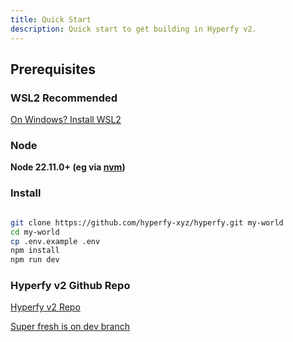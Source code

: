 ```yaml
---
title: Quick Start
description: Quick start to get building in Hyperfy v2.
---
```


## Prerequisites



### WSL2 Recommended

[On Windows?  Install WSL2](/resources/coding/#wsl2)


### Node

**Node 22.11.0+ (eg via [nvm](https://github.com/nvm-sh/nvm/blob/master/README.md))**



### Install

```sh frame="none"

git clone https://github.com/hyperfy-xyz/hyperfy.git my-world
cd my-world
cp .env.example .env
npm install
npm run dev

```

### Hyperfy v2 Github Repo

[Hyperfy v2 Repo](https://github.com/hyperfy-xyz/hyperfy)


[Super fresh is on dev branch](https://github.com/hyperfy-xyz/hyperfy/tree/dev)
